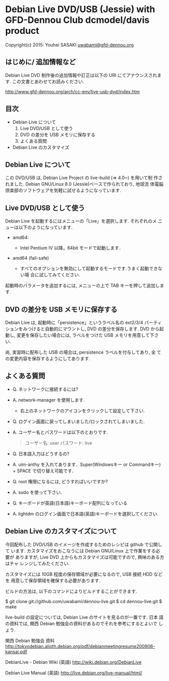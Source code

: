 Debian Live DVD/USB (Jessie) with GFD-Dennou Club dcmodel/davis product
========================================================================

Copyright(c) 2015: Youhei SASAKI <uwabami@gfd-dennou.org>

はじめに/ 追加情報など
----------------------

Debian Live DVD 制作後の追加情報や訂正は以下の URI にてアナウンスされます.
この文書とあわせてお読みください.

http://www.gfd-dennou.org/arch/cc-env/live-usb-dvd/index.htm

目次
----

* Debian Live について
  1. Live DVD/USB として使う
  2. DVD の差分を USB メモリに保存する
  3. よくある質問
* Debian Live のカスタマイズ


Debian Live について
--------------------

この DVD/USB は, Debian Live Project の live-build (=> 4.0~) を用いて制
作されました. Debian GNU/Linux 8.0 (Jessie)ベースで作られており, 地球流
体電脳倶楽部のソフトウェアを気軽に試せるようになっています.

Live DVD/USB として使う
-----------------------

Debian Live を起動するにはメニューの「Live」を選択します. それぞれのメ
ニューは以下のようになっています.

* amd64:
  * Intel Pentium IV 以降，64bit モードで起動します．

* amd64 (fail-safe)
  * すべてのオプションを無効にして起動するモードです.うまく起動できない場
    合に試してみてください.

起動時のパラメータを追加するには, メニューの上で TAB キーを押して追加します.

DVD の差分を USB メモリに保存する
---------------------------------

Debian Live は, 起動時に「persistence」というラベル名の ext2/3/4 パーティ
ションをみつけると自動的にマウントし, DVD の差分を保存します. DVD から起
動し, 変更を保存したい場合には, ラベルをつけた USB メモリを用意して下さ
い.

尚, 実習時に配布した USB の場合は, persistence ラベルを付与してあり, 全
ての変更内容を保存するようにしてあります.

よくある質問
-------------

* Q. ネットワークに接続するには?
* A. network-manager を使用します. 
  * 右上のネットワークのアイコンをクリックして設定して下さい.

* Q. ログイン画面に戻ってしまいました/ロックされてしまいました.
* A. ユーザー名とパスワードは以下のとおりです.

  > ユーザー名: user
  > パスワード: live

* Q. 日本語入力はどうするの?
* A. uim-anthy を入れてあります．Super(Windowsキー or Commandキー) + SPACE で切り替え可能です．

* Q. root 権限になるには, どうすればいいですか?
* A. sudo を使って下さい.

* Q. キーボードが英語(日本語)キーボード配列になっている
* A. lightdm のログイン画面で日本語(英語)キーボードを選択してください.

Debian Live のカスタマイズについて
-----------------------------------

今回配布した DVD/USB のイメージを作成するためのレシピは github で公開して
います. カスタマイズをおこなうには Debian GNU/Linux 上で作業をする必要が
ありますが, Live DVD 上からもカスタマイズは可能ですので, 興味のある方はチャ
レンジしてみたください.

カスタマイズには 10GB 程度の保存領域が必要になるので, USB 接続 HDD などを
用意して保存領域を確保する必要があります.

ビルドの方法は, 以下のコマンドによりビルドすることができます.

 $ git clone git://github.com/uwabami/dennou-live.git
 $ cd dennou-live.git
 $ make

live-build の設定については, Debian Live のサイトを見るのが一番です. 日本
語の資料では, 関西 Debian 勉強会の資料があるのでそれを参考にするとよいで
しょう.

関西 Debian 勉強会  資料
http://tokyodebian.alioth.debian.org/pdf/debianmeetingresume200906-kansai.pdf

DebianLive - Debian Wiki (英語)
http://wiki.debian.org/DebianLive

Debian Live Manual (英語)
http://live.debian.org/live-manual/html/
